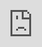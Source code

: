 
## Introduction
---

Game:bit is a JoyStick based on micro:bit. It contains a 4-direction joystick and 4 undefined buttons as well as sound & vibration feedback. At the same time, it is energy-saving and convenient for the function that energizing with micro:bit,power outage without micro:bit. Let's play with it and find more interesting.

![](https://i.imgur.com/sYJrIec.jpg)


## Features
---
- With buzzer 

- Vibration feedback

- Automatically power outage while micro:bit is pulled out

- Lead out 7 IO ports of micro:bit board


## Parameters
---
![](https://i.imgur.com/v5Abpsz.png)



## Appearance & location dimension
---
![](https://i.imgur.com/c4mcS2g.png)


## Function module introduction
---
### Joystick

![](https://i.imgur.com/VuGtSYR.png)

Connect X & Y of joystick to P1 & P2 of micro:bit.

### Buzzer

![](https://i.imgur.com/K9uKRK1.png)

The buzzer is a passive buzzer which is connect to P0 of micro:bit.

### Vibration motor 

![](https://i.imgur.com/ZYYRECa.png)

The vibration motor is connect to P16 of micro:bit.

### Buttons

![](https://i.imgur.com/KT5aw22.png) 

The four buttons C&D&E&F are respectively connect to P12&P13&P14&P15 of micro:bit.

### 7 GVS ports

![](https://i.imgur.com/67DFGuX.png)

It contains 7 GVS extension ports which could be soldered pin head and master more extension possibilities.


## Let's do it 
---
### Install

Install two 3A batteries to game:bit and insert the micro:bit.

Add game:bit package

Go ahead [makecode](https://makecode.microbit.org/) and add new project, click on Extensions.

![](https://i.imgur.com/wGIwpxn.png)

Search game:bit and add game:bit package.

![](https://i.imgur.com/dn3WwgS.png)

![](https://i.imgur.com/u6iOWqs.png)

![](https://i.imgur.com/qvPSrjV.png)


[Code](https://makecode.microbit.org/69058-44717-79744-07437)

You also could directly download program visit website as below:

<iframe style="position:absolute;top:0;left:0;width:100%;height:100%;" src="https://makecode.microbit.org/#pub:_U8g12ia1PE6g" frameborder="0" sandbox="allow-popups allow-forms allow-scripts allow-same-origin"></iframe>



When download is finished, turn on the power switch and you will hear system sound. 

Push button C, the game:bit will vibrate once.
Push button D, the game:bit will vibrate once.
Push button E, the game:bit will vibrate once.
Push button F, the game:bit will vibrate once.


## Information 
---


## Questions 
---
